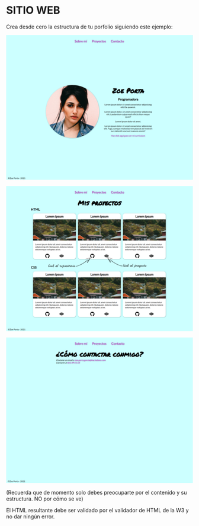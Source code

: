 # SITIO WEB

Crea desde cero la estructura de tu porfolio siguiendo este ejemplo:

![Alt text](image.png)

![Alt text](image-1.png)

![Alt text](image-2.png)

(Recuerda que de momento solo debes preocuparte por el contenido y su estructura. NO por cómo se ve)

El HTML resultante debe ser validado por el validador de HTML de la W3 y no dar ningún error.
